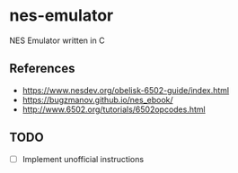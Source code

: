 # nes-emulator

NES Emulator written in C

## References

- https://www.nesdev.org/obelisk-6502-guide/index.html
- https://bugzmanov.github.io/nes_ebook/
- http://www.6502.org/tutorials/6502opcodes.html

## TODO

- [ ] Implement unofficial instructions